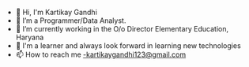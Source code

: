 - 👋 Hi, I'm Kartikay Gandhi
- 👀 I’m a Programmer/Data Analyst.
- 🌱 I’m currently working in the O/o Director Elementary Education, Haryana
- 💞 I'm a learner and always look forward in learning new technologies
- 📫 How to reach me -kartikaygandhi123@gmail.com

<!---
kartikaygandhi123/kartikaygandhi123 is a ✨ special ✨ repository because its `README.md` (this file) appears on your GitHub profile.
You can click the Preview link to take a look at your changes.
--->
